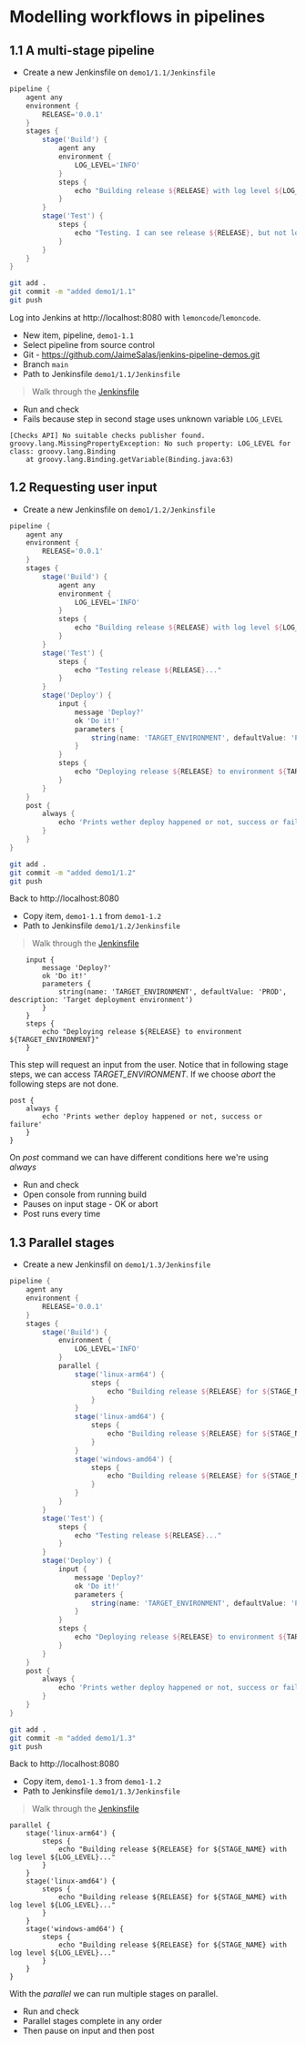 # Modelling workflows in pipelines

## 1.1 A multi-stage pipeline

* Create a new Jenkinsfile on `demo1/1.1/Jenkinsfile`

```groovy
pipeline {
    agent any 
    environment {
        RELEASE='0.0.1'
    }
    stages {
        stage('Build') {
            agent any
            environment {
                LOG_LEVEL='INFO'
            }
            steps {
                echo "Building release ${RELEASE} with log level ${LOG_LEVEL}..."
            }
        }
        stage('Test') {
            steps {
                echo "Testing. I can see release ${RELEASE}, but not log level ${LOG_LEVEL}"
            }
        }
    }
}
```

```bash
git add .
git commit -m "added demo1/1.1"
git push
```


Log into Jenkins at http://localhost:8080 with `lemoncode`/`lemoncode`.

- New item, pipeline, `demo1-1.1`
- Select pipeline from source control
- Git - https://github.com/JaimeSalas/jenkins-pipeline-demos.git
- Branch `main`
- Path to Jenkinsfile `demo1/1.1/Jenkinsfile`

> Walk through the [Jenkinsfile](./1.1/Jenkinsfile)

- Run and check 
- Fails because step in second stage uses unknown variable `LOG_LEVEL`

```
[Checks API] No suitable checks publisher found.
groovy.lang.MissingPropertyException: No such property: LOG_LEVEL for class: groovy.lang.Binding
	at groovy.lang.Binding.getVariable(Binding.java:63)
```

## 1.2 Requesting user input

* Create a new Jenkinsfile on `demo1/1.2/Jenkinsfile`

```groovy
pipeline {
    agent any
    environment {
        RELEASE='0.0.1'
    }
    stages {
        stage('Build') {
            agent any
            environment {
                LOG_LEVEL='INFO'
            }
            steps {
                echo "Building release ${RELEASE} with log level ${LOG_LEVEL}..."
            }
        }
        stage('Test') {
            steps {
                echo "Testing release ${RELEASE}..."
            }
        }
        stage('Deploy') {
            input {
                message 'Deploy?'
                ok 'Do it!'
                parameters {
                    string(name: 'TARGET_ENVIRONMENT', defaultValue: 'PROD', description: 'Target deployment environment')
                }
            }
            steps {
                echo "Deploying release ${RELEASE} to environment ${TARGET_ENVIRONMENT}"
            }
        }
    }
    post {
        always {
            echo 'Prints wether deploy happened or not, success or failure'
        }
    }
}
```

```bash
git add .
git commit -m "added demo1/1.2"
git push
```

Back to http://localhost:8080

- Copy item, `demo1-1.1` from `demo1-1.2`
- Path to Jenkinsfile `demo1/1.2/Jenkinsfile`

> Walk through the [Jenkinsfile](./1.2/Jenkinsfile)

```
    input {
        message 'Deploy?'
        ok 'Do it!'
        parameters {
            string(name: 'TARGET_ENVIRONMENT', defaultValue: 'PROD', description: 'Target deployment environment')
        }
    }
    steps {
        echo "Deploying release ${RELEASE} to environment ${TARGET_ENVIRONMENT}"
    }
```

This step will request an input from the user. Notice that in following stage steps, we can access *TARGET_ENVIRONMENT*. If we choose _abort_ the following steps are not done.

```
post {
    always {
        echo 'Prints wether deploy happened or not, success or failure'
    }
}
```

On _post_ command we can have different conditions here we're using _always_

- Run and check
- Open console from running build
- Pauses on input stage - OK or abort
- Post runs every time

## 1.3 Parallel stages

* Create a new Jenkinsfil on `demo1/1.3/Jenkinsfile`

```groovy
pipeline {
    agent any
    environment {
        RELEASE='0.0.1'
    }
    stages {
        stage('Build') {
            environment {
                LOG_LEVEL='INFO'
            }
            parallel {
                stage('linux-arm64') {
                    steps {
                        echo "Building release ${RELEASE} for ${STAGE_NAME} with log level ${LOG_LEVEL}..."
                    }
                }
                stage('linux-amd64') {
                    steps {
                        echo "Building release ${RELEASE} for ${STAGE_NAME} with log level ${LOG_LEVEL}..."
                    }
                }
                stage('windows-amd64') {
                    steps {
                        echo "Building release ${RELEASE} for ${STAGE_NAME} with log level ${LOG_LEVEL}..."
                    }
                }
            }
        }
        stage('Test') {
            steps {
                echo "Testing release ${RELEASE}..."
            }
        }
        stage('Deploy') {
            input {
                message 'Deploy?'
                ok 'Do it!'
                parameters {
                    string(name: 'TARGET_ENVIRONMENT', defaultValue: 'PROD', description: 'Target deployment environment')
                }
            }
            steps {
                echo "Deploying release ${RELEASE} to environment ${TARGET_ENVIRONMENT}"
            }
        }
    }
    post {
        always {
            echo 'Prints wether deploy happened or not, success or failure'
        }
    }
}
```

```bash
git add .
git commit -m "added demo1/1.3"
git push
```

Back to http://localhost:8080

- Copy item, `demo1-1.3` from `demo1-1.2`
- Path to Jenkinsfile `demo1/1.3/Jenkinsfile`

> Walk through the [Jenkinsfile](./1.3/Jenkinsfile)

```
parallel {
    stage('linux-arm64') {
        steps {
            echo "Building release ${RELEASE} for ${STAGE_NAME} with log level ${LOG_LEVEL}..."
        }
    }
    stage('linux-amd64') {
        steps {
            echo "Building release ${RELEASE} for ${STAGE_NAME} with log level ${LOG_LEVEL}..."
        }
    }
    stage('windows-amd64') {
        steps {
            echo "Building release ${RELEASE} for ${STAGE_NAME} with log level ${LOG_LEVEL}..."
        }
    }
}
```

With the _parallel_ we can run multiple stages on parallel.


- Run and check
- Parallel stages complete in any order
- Then pause on input and then post